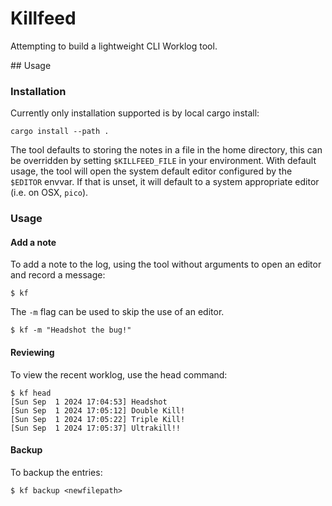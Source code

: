 # Killfeed

Attempting to build a lightweight CLI Worklog tool.

## Usage

### Installation

Currently only installation supported is by local cargo install:
```
cargo install --path .
```

The tool defaults to storing the notes in a file in the home directory, this can be overridden by setting `$KILLFEED_FILE` in your environment.
With default usage, the tool will open the system default editor configured by the `$EDITOR` envvar. If that is unset, it will default to a system
appropriate editor (i.e. on OSX, `pico`).

### Usage

#### Add a note

To add a note to the log, using the tool without arguments to open an editor and record a message:

```
$ kf
```

The `-m` flag can be used to skip the use of an editor.

```
$ kf -m "Headshot the bug!"
```

#### Reviewing

To view the recent worklog, use the head command:

```
$ kf head
[Sun Sep  1 2024 17:04:53] Headshot
[Sun Sep  1 2024 17:05:12] Double Kill!
[Sun Sep  1 2024 17:05:22] Triple Kill!
[Sun Sep  1 2024 17:05:37] Ultrakill!!
```

#### Backup

To backup the entries:
```
$ kf backup <newfilepath>
```